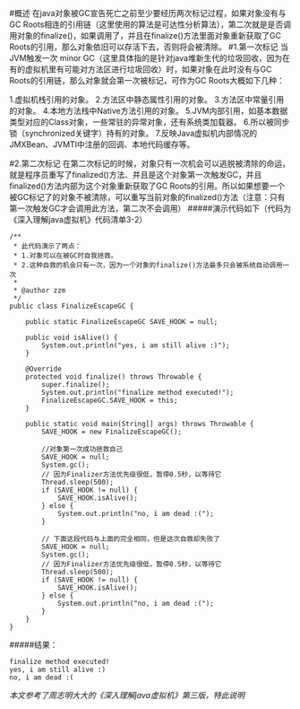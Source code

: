 #概述
在java对象被GC宣告死亡之前至少要经历两次标记过程，如果对象没有与GC Roots相连的引用链（这里使用的算法是可达性分析算法），第二次就是是否调用对象的finalize()，如果调用了，并且在finalize()方法里面对象重新获取了GC Roots的引用，那么对象依旧可以存活下去，否则将会被清除。
#1.第一次标记
当JVM触发一次 minor GC（这里具体指的是针对java堆新生代的垃圾回收，因为在有的虚拟机里有可能对方法区进行垃圾回收）时，如果对象在此时没有与GC Roots的引用链，那么对象就会第一次被标记，可作为GC Roots大概如下几种：

1.虚拟机栈引用的对象。
2.方法区中静态属性引用的对象。
3.方法区中常量引用的对象。
4.本地方法栈中Native方法引用的对象。
5.JVM内部引用，如基本数据类型对应的Class对象，一些常驻的异常对象，还有系统类加载器。
6.所以被同步锁（synchronized关键字）持有的对象。
7.反映Java虚拟机内部情况的JMXBean、JVMTI中注册的回调、本地代码缓存等。

#2.第二次标记
在第二次标记的时候，对象只有一次机会可以逃脱被清除的命运，就是程序员重写了finalized()方法、并且是这个对象第一次触发GC，并且finalized()方法内部为这个对象重新获取了GC Roots的引用。所以如果想要一个被GC标记了的对象不被清除，可以重写当前对象的finalized()方法（注意：只有第一次触发GC才会调用此方法，第二次不会调用）
#####演示代码如下（代码为《深入理解java虚拟机》代码清单3-2）
```
/**
 * 此代码演示了两点：
 * 1.对象可以在被GC时自我拯救。
 * 2.这种自救的机会只有一次，因为一个对象的finalize()方法最多只会被系统自动调用一次
 *
 * @author zzm
 */
public class FinalizeEscapeGC {

    public static FinalizeEscapeGC SAVE_HOOK = null;

    public void isAlive() {
        System.out.println("yes, i am still alive :)");
    }

    @Override
    protected void finalize() throws Throwable {
        super.finalize();
        System.out.println("finalize method executed!");
        FinalizeEscapeGC.SAVE_HOOK = this;
    }

    public static void main(String[] args) throws Throwable {
        SAVE_HOOK = new FinalizeEscapeGC();

        //对象第一次成功拯救自己
        SAVE_HOOK = null;
        System.gc();
        // 因为Finalizer方法优先级很低，暂停0.5秒，以等待它
        Thread.sleep(500);
        if (SAVE_HOOK != null) {
            SAVE_HOOK.isAlive();
        } else {
            System.out.println("no, i am dead :(");
        }

        // 下面这段代码与上面的完全相同，但是这次自救却失败了
        SAVE_HOOK = null;
        System.gc();
        // 因为Finalizer方法优先级很低，暂停0.5秒，以等待它
        Thread.sleep(500);
        if (SAVE_HOOK != null) {
            SAVE_HOOK.isAlive();
        } else {
            System.out.println("no, i am dead :(");
        }
    }
}
```
#####结果：
```
finalize method executed!
yes, i am still alive :)
no, i am dead :(
```
*本文参考了周志明大大的《深入理解java虚拟机》第三版，特此说明*
